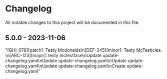 # Changelog

All notable changes to this project will be documented in this file.

## 5.0.0 - 2023-11-06

"[GHI-678][patch]: Testy Mcdonalds\n[DEF-345][minor]: Testy McTesticles. \n[ABC-123][major]: testy mctestface\nUpdate update-changelog.yaml\nUpdate update-changelog.yaml\nUpdate update-changelog.yaml\nUpdate update-changelog.yaml\nCreate update-changelog.yaml"
